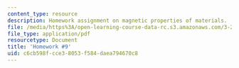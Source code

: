 ```yaml
---
content_type: resource
description: Homework assignment on magnetic properties of materials.
file: /media/https%3A/open-learning-course-data-rc.s3.amazonaws.com/3-23-electrical-optical-and-magnetic-properties-of-materials-fall-2007/c6cb598fcce38053f584daea794670c8_ps9.pdf
file_type: application/pdf
resourcetype: Document
title: 'Homework #9'
uid: c6cb598f-cce3-8053-f584-daea794670c8
---
```

